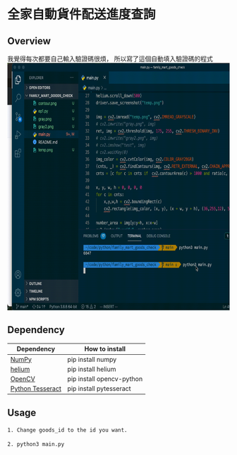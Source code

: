 # 全家自動貨件配送進度查詢

## Overview ##

我覺得每次都要自己輸入驗證碼很煩，
所以寫了這個自動填入驗證碼的程式
<img src="https://github.com/lepus064/family_mart_goods_check/blob/main/showcase.gif" width="697" height="561" alt="example">

## Dependency ##

| Dependency   | How to install |
| ------------ | -------------- |
| [NumPy](https://numpy.org) | pip install numpy |
| [helium](https://github.com/mherrmann/selenium-python-helium) | pip install helium |
| [OpenCV](https://github.com/opencv/opencv) | pip install opencv-python |
| [Python Tesseract](https://github.com/madmaze/pytesseract) | pip install pytesseract |

## Usage ##
```
1. Change goods_id to the id you want.

2. python3 main.py
```
